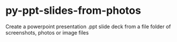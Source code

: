 # py-ppt-slides-from-photos
Create a powerpoint presentation .ppt slide deck from a file folder of screenshots, photos or image files
